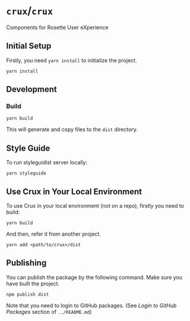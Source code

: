 # `crux`/`crux`

Components for Rosette User eXperience

## Initial Setup

Firstly, you need `yarn install` to initialize the project.

```
yarn install
```

## Development

### Build

```
yarn build
```

This will generate and copy files to the `dist` directory.

## Style Guide

To run styleguidist server locally:

```
yarn styleguide
```

## Use Crux in Your Local Environment

To use Crux in your local environment (not on a repo), firstly you need to build:

```
yarn build
```

And then, refer it from another project.

```
yarn add <path/to/crux>/dist
```

## Publishing

You can publish the package by the following command. Make sure you have built the project.

```
npm publish dist
```

Note that you need to login to GitHub packages. (See _Login to GitHub Packages_ section of `../README.md`)
